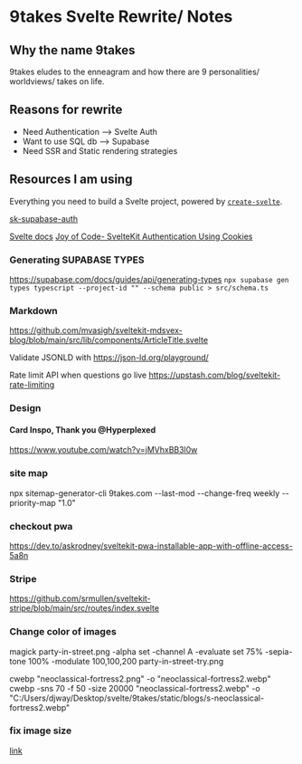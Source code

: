 # 9takes Svelte Rewrite/ Notes

## Why the name 9takes

9takes eludes to the enneagram and how there are 9 personalities/ worldviews/ takes on life.

## Reasons for rewrite

- Need Authentication --> Svelte Auth
- Want to use SQL db --> Supabase
- Need SSR and Static rendering strategies

## Resources I am using

Everything you need to build a Svelte project, powered by [`create-svelte`](https://github.com/sveltejs/kit/tree/master/packages/create-svelte).

[sk-supabase-auth](https://github.com/huntabyte/sk-supabase-auth)

[Svelte docs](https://kit.svelte.dev/docs/project-structure)
[Joy of Code- SvelteKit Authentication Using Cookies](https://www.youtube.com/watch?v=E3VG-dLCRUk)

### Generating SUPABASE TYPES

<https://supabase.com/docs/guides/api/generating-types>
`npx supabase gen types typescript --project-id "" --schema public > src/schema.ts`

### Markdown

<https://github.com/mvasigh/sveltekit-mdsvex-blog/blob/main/src/lib/components/ArticleTitle.svelte>

Validate JSONLD with <https://json-ld.org/playground/>

Rate limit API when questions go live
<https://upstash.com/blog/sveltekit-rate-limiting>

### Design

#### Card Inspo, Thank you @Hyperplexed

<https://www.youtube.com/watch?v=jMVhxBB3l0w>

### site map

npx sitemap-generator-cli 9takes.com --last-mod --change-freq weekly --priority-map "1.0"

### checkout pwa

<https://dev.to/askrodney/sveltekit-pwa-installable-app-with-offline-access-5a8n>

### Stripe

<https://github.com/srmullen/sveltekit-stripe/blob/main/src/routes/index.svelte>

### Change color of images

magick party-in-street.png -alpha set -channel A -evaluate set 75% -sepia-tone 100% -modulate 100,100,200 party-in-street-try.png

cwebp "neoclassical-fortress2.png" -o "neoclassical-fortress2.webp"
cwebp -sns 70 -f 50 -size 20000 "neoclassical-fortress2.webp" -o "C:/Users/djway/Desktop/svelte/9takes/static/blogs/s-neoclassical-fortress2.webp"

### fix image size

[link](https://www.youtube.com/watch?v=fp9eVtkQ4EA)

<!--
## transitions
https://www.youtube.com/watch?v=ecP8RwpkiQw
-->

<!-- Zooom into question so it takes over the page -->
<!-- Experiment to sort emotion words -->

 <!-- npx stylelint "**/*.css" --fix -->